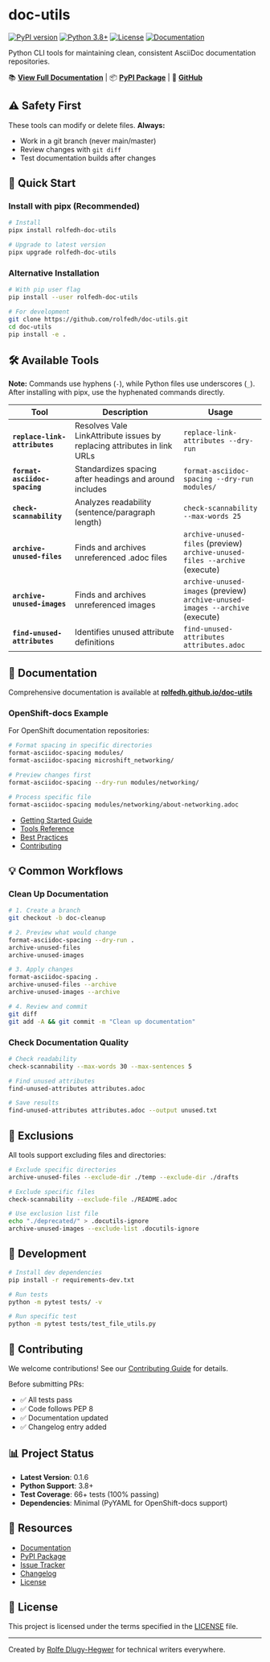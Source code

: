 # doc-utils

[![PyPI version](https://badge.fury.io/py/rolfedh-doc-utils.svg)](https://pypi.org/project/rolfedh-doc-utils/)
[![Python 3.8+](https://img.shields.io/badge/python-3.8+-blue.svg)](https://www.python.org/downloads/)
[![License](https://img.shields.io/github/license/rolfedh/doc-utils)](https://github.com/rolfedh/doc-utils/blob/main/LICENSE)
[![Documentation](https://img.shields.io/badge/docs-GitHub%20Pages-brightgreen)](https://rolfedh.github.io/doc-utils/)

Python CLI tools for maintaining clean, consistent AsciiDoc documentation repositories.

📚 **[View Full Documentation](https://rolfedh.github.io/doc-utils/)** | 📦 **[PyPI Package](https://pypi.org/project/rolfedh-doc-utils/)** | 🐙 **[GitHub](https://github.com/rolfedh/doc-utils)**

## ⚠️ Safety First

These tools can modify or delete files. **Always:**
- Work in a git branch (never main/master)
- Review changes with `git diff`
- Test documentation builds after changes

## 🚀 Quick Start

### Install with pipx (Recommended)

```bash
# Install
pipx install rolfedh-doc-utils

# Upgrade to latest version
pipx upgrade rolfedh-doc-utils
```

### Alternative Installation

```bash
# With pip user flag
pip install --user rolfedh-doc-utils

# For development
git clone https://github.com/rolfedh/doc-utils.git
cd doc-utils
pip install -e .
```

## 🛠️ Available Tools

**Note:** Commands use hyphens (`-`), while Python files use underscores (`_`). After installing with pipx, use the hyphenated commands directly.

| Tool | Description | Usage |
|------|-------------|-------|
| **`replace-link-attributes`** | Resolves Vale LinkAttribute issues by replacing attributes in link URLs | `replace-link-attributes --dry-run` |
| **`format-asciidoc-spacing`** | Standardizes spacing after headings and around includes | `format-asciidoc-spacing --dry-run modules/` |
| **`check-scannability`** | Analyzes readability (sentence/paragraph length) | `check-scannability --max-words 25` |
| **`archive-unused-files`** | Finds and archives unreferenced .adoc files | `archive-unused-files` (preview)<br>`archive-unused-files --archive` (execute) |
| **`archive-unused-images`** | Finds and archives unreferenced images | `archive-unused-images` (preview)<br>`archive-unused-images --archive` (execute) |
| **`find-unused-attributes`** | Identifies unused attribute definitions | `find-unused-attributes attributes.adoc` |

## 📖 Documentation

Comprehensive documentation is available at **[rolfedh.github.io/doc-utils](https://rolfedh.github.io/doc-utils/)**

### OpenShift-docs Example

For OpenShift documentation repositories:

```bash
# Format spacing in specific directories
format-asciidoc-spacing modules/
format-asciidoc-spacing microshift_networking/

# Preview changes first
format-asciidoc-spacing --dry-run modules/networking/

# Process specific file
format-asciidoc-spacing modules/networking/about-networking.adoc
```

- [Getting Started Guide](https://rolfedh.github.io/doc-utils/getting-started)
- [Tools Reference](https://rolfedh.github.io/doc-utils/tools/)
- [Best Practices](https://rolfedh.github.io/doc-utils/best-practices)
- [Contributing](https://rolfedh.github.io/doc-utils/contributing)

## 💡 Common Workflows

### Clean Up Documentation

```bash
# 1. Create a branch
git checkout -b doc-cleanup

# 2. Preview what would change
format-asciidoc-spacing --dry-run .
archive-unused-files
archive-unused-images

# 3. Apply changes
format-asciidoc-spacing .
archive-unused-files --archive
archive-unused-images --archive

# 4. Review and commit
git diff
git add -A && git commit -m "Clean up documentation"
```

### Check Documentation Quality

```bash
# Check readability
check-scannability --max-words 30 --max-sentences 5

# Find unused attributes
find-unused-attributes attributes.adoc

# Save results
find-unused-attributes attributes.adoc --output unused.txt
```

## 🔧 Exclusions

All tools support excluding files and directories:

```bash
# Exclude specific directories
archive-unused-files --exclude-dir ./temp --exclude-dir ./drafts

# Exclude specific files
check-scannability --exclude-file ./README.adoc

# Use exclusion list file
echo "./deprecated/" > .docutils-ignore
archive-unused-images --exclude-list .docutils-ignore
```

## 🧪 Development

```bash
# Install dev dependencies
pip install -r requirements-dev.txt

# Run tests
python -m pytest tests/ -v

# Run specific test
python -m pytest tests/test_file_utils.py
```

## 🤝 Contributing

We welcome contributions! See our [Contributing Guide](https://rolfedh.github.io/doc-utils/contributing) for details.

Before submitting PRs:
- ✅ All tests pass
- ✅ Code follows PEP 8
- ✅ Documentation updated
- ✅ Changelog entry added

## 📊 Project Status

- **Latest Version**: 0.1.6
- **Python Support**: 3.8+
- **Test Coverage**: 66+ tests (100% passing)
- **Dependencies**: Minimal (PyYAML for OpenShift-docs support)

## 🔗 Resources

- [Documentation](https://rolfedh.github.io/doc-utils/)
- [PyPI Package](https://pypi.org/project/rolfedh-doc-utils/)
- [Issue Tracker](https://github.com/rolfedh/doc-utils/issues)
- [Changelog](https://github.com/rolfedh/doc-utils/blob/main/CHANGELOG.md)
- [License](https://github.com/rolfedh/doc-utils/blob/main/LICENSE)

## 📝 License

This project is licensed under the terms specified in the [LICENSE](https://github.com/rolfedh/doc-utils/blob/main/LICENSE) file.

---

Created by [Rolfe Dlugy-Hegwer](https://github.com/rolfedh) for technical writers everywhere.